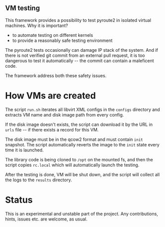 VM testing
----------

This framework provides a possibility to test pyroute2
in isolated virtual machines. Why it is important?

* to automate testing on different kernels
* to provide a reasonably safe testing environment

The pyroute2 tests occasionally can damage IP stack of
the system. And if there is not verified git commit
from an external pull request, it is too dangerous to
test it automatically -- the commit can contain a
maleficent code.

The framework address both these safety issues.

How VMs are created
===================

The script `run.sh` iterates all libvirt XML configs
in the `configs` directory and extracts VM name and
disk image path from every config.

If the disk image doesn't exists, the script can
download it by the URL in `urls` file -- if there
exists a record for this VM.

The disk image must be in the qcow2 format and must
contain `init` snapshot. The script automatically
reverts the image to the `init` state every time it
is launched.

The library code is being cloned to `/opt` on the
mounted fs, and then the script copies `rc.local`
which will automatically launch the testing.

After the testing is done, VM will be shut down, and
the script will collect all the logs to the `results`
directory.

Status
======

This is an experimental and unstable part of the
project. Any contributions, hints, issues etc. are
welcome, as usual.
